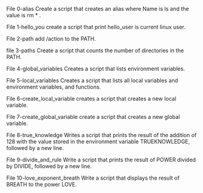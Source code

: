 File 0-alias Create a script that creates an alias  where Name is ls and the value is rm * .

File 1-hello_you create a script that print hello_user is current linux user.

File 2-path add /action to the PATH.

file 3-paths Create a script that counts the number of directories in the PATH.

File 4-global_variables Creates a script that lists environment variables.

File 5-local_variables Creates a script that lists all local variables and environment variables, and functions.

File 6-create_local_variable creates a script that creates a new local variable.

File 7-create_global_variable create a script that creates a new global variable.

File 8-true_knowledge Writes a script that prints the result of the addition of 128 with the value stored in the environment variable TRUEKNOWLEDGE, followed by a new line.

File 9-divide_and_rule Write a script that prints the result of POWER divided by DIVIDE, followed by a new line.

File 10-love_exponent_breath Write a script that displays the result of BREATH to the power LOVE.